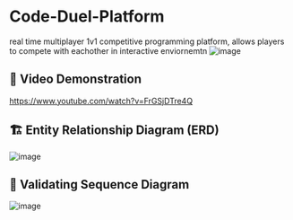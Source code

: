# Code-Duel-Platform
real time multiplayer 1v1 competitive programming platform, allows players to compete with eachother in interactive enviornemtn 
![image](https://github.com/user-attachments/assets/96535376-4c89-4f7b-b6a4-967827028810)



## 🎥 Video Demonstration 
https://www.youtube.com/watch?v=FrGSjDTre4Q

## 🏗️ Entity Relationship Diagram (ERD)
![image](https://github.com/user-attachments/assets/9a8a6ca8-928f-454e-a3b9-a1c96fe3faaa)

## 🔄 Validating Sequence Diagram
![image](https://github.com/user-attachments/assets/b7c6a847-6214-4410-a1bd-e3f4f2dd08a1)

